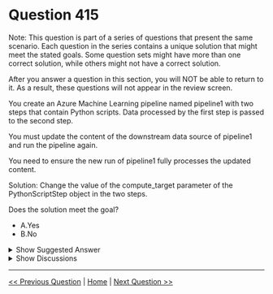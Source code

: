 # Question 415

Note: This question is part of a series of questions that present the same scenario. Each question in the series contains a unique solution that might meet the stated goals. Some question sets might have more than one correct solution, while others might not have a correct solution.

After you answer a question in this section, you will NOT be able to return to it. As a result, these questions will not appear in the review screen.

You create an Azure Machine Learning pipeline named pipeline1 with two steps that contain Python scripts. Data processed by the first step is passed to the second step.

You must update the content of the downstream data source of pipeline1 and run the pipeline again.

You need to ensure the new run of pipeline1 fully processes the updated content.

Solution: Change the value of the compute_target parameter of the PythonScriptStep object in the two steps.

Does the solution meet the goal?

- A.Yes
- B.No

<details>
  <summary>Show Suggested Answer</summary>

<strong>B</strong><br>

</details>

<details>
  <summary>Show Discussions</summary>

<blockquote><p><strong>445f1bd</strong> <code>(Sun 27 Jul 2025 23:06)</code> - <em>Upvotes: 1</em></p><p>Changing the compute_target (the cluster or compute the step runs on) creates a new hash for the step configuration. This breaks the step cache, causing Azure ML to rerun the step even if inputs haven’t changed, thus ensuring your steps re-execute and process the updated content.

Yes, this will work.
It’s a bit of a workaround, but it will ensure steps rerun and do not use cached results.</p></blockquote>

<blockquote><p><strong>sap_dg</strong> <code>(Sun 29 Sep 2024 03:11)</code> - <em>Upvotes: 2</em></p><p>Correct</p></blockquote>

</details>

---

[<< Previous Question](question_414.md) | [Home](../index.md) | [Next Question >>](question_416.md)
